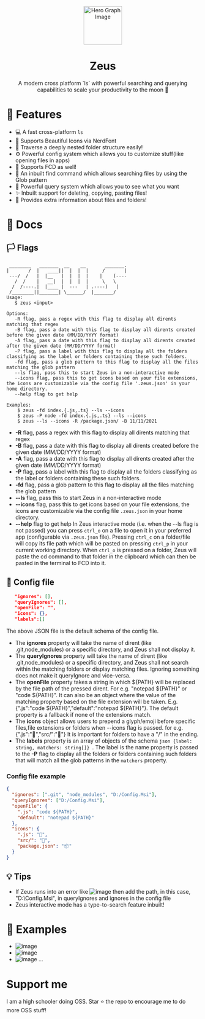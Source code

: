 <p align="center">
  <img width="100px" src="https://api.iconify.design/noto-v1:telescope.svg" align="center" alt="Hero Graph Image" />
  <h1 align="center">Zeus </h1>
  <p align="center"> A modern cross platform `ls` with powerful searching and querying capabilities to scale your productivity to the moon 🚀
  </p>
</p>

# 🎩 Features

- 💻 A fast cross-platform `ls`
- 🎨 Supports Beautiful Icons via NerdFont
- 📁 Traverse a deeply nested folder structure easily!
- ⚙ Powerful config system which allows you to customize stuff(like opening files in apps)
- 💪 Supports FCD as well!
- 🔎 An inbuilt find command which allows searching files by using the Glob pattern
- 🧐 Powerful query system which allows you to see what you want
- ✨ Inbuilt support for deleting, copying, pasting files!
- 📄 Provides extra information about files and folders!

# 📃 Docs

## 🏳 Flags
```
 ________   _______  __    __       _______.
|       /  |   ____||  |  |  |     /       |
 ---/  /   |  |__   |  |  |  |    |    (----
   /  /    |   __|  |  |  |  |     \   \    
  /  /----.|  |____ |  ---   | .----)   |   
 /________||_______| \______/  |_______/            
Usage:
   $ zeus <input>

Options:
   -R flag, pass a regex with this flag to display all dirents matching that regex 
   -B flag, pass a date with this flag to display all dirents created before the given date (MM/DD/YYYY format)
   -A flag, pass a date with this flag to display all dirents created after the given date (MM/DD/YYYY format)
   -P flag, pass a label with this flag to display all the folders classifying as the label or folders containing these such folders.
   -fd flag, pass a glob pattern to this flag to display all the files matching the glob pattern
   --ls flag, pass this to start Zeus in a non-interactive mode
   --icons flag, pass this to get icons based on your file extensions, the icons are customizable via the config file '.zeus.json' in your home directory.
   --help flag to get help

Examples:
    $ zeus -fd index.{.js,.ts} --ls --icons
    $ zeus -P node -fd index.{.js,.ts} --ls --icons
    $ zeus --ls --icons -R /package.json/ -B 11/11/2021
```
- **-R** flag, pass a regex with this flag to display all dirents matching that regex
- **-B** flag, pass a date with this flag to display all dirents created before the given date (MM/DD/YYYY format)
- **-A** flag, pass a date with this flag to display all dirents created after the given date (MM/DD/YYYY format)
- **-P** flag, pass a label with this flag to display all the folders classifying as the label or folders containing these such folders.
- **-fd** flag, pass a glob pattern to this flag to display all the files matching the glob pattern
- **--ls** flag, pass this to start Zeus in a non-interactive mode
- **--icons** flag, pass this to get icons based on your file extensions, the icons are customizable via the config file `.zeus.json` in your home directory.
- **--help** flag to get help
In Zeus interactive mode (i.e. when the --ls flag is not passed) you can press `ctrl_o` on a file to open it in your preferred app (configurable via `.zeus.json` file). Pressing `ctrl_c` on a folder/file will copy its file path which will be pasted on pressing `ctrl_p` in your current working directory. When `ctrl_o` is pressed on a folder, Zeus will paste the cd command to that folder in the clipboard which can then be pasted in the terminal to FCD into it.

## 📁 Config file
```json
   "ignores": [],
   "queryIgnores": [],
   "openFile": "",
   "icons": {},
   "labels":[]
```

The above JSON file is the default schema of the config file.

- The **ignores** property will take the name of dirent (like .git,node_modules) or a specific directory, and Zeus shall not display it.
- The **queryIgnores** property will take the name of dirent (like .git,node_modules) or a specific directory, and Zeus shall not search within the matching folders or display matching files. Ignoring something does not make it queryIgnore and vice-versa.
- The **openFile** property takes a string in which ${PATH} will be replaced by the file path of the pressed dirent. For e.g. "notepad ${PATH}" or "code ${PATH}". It can also be an object where the value of the matching property based on the file extension will be taken. E.g. {".js":"code ${PATH}","default":"notepad ${PATH}"}. The default property is a fallback if none of the extensions match.
- The **icons** object allows users to prepend a glyph/emoji before specific files,file extensions or folders when --icons flag is passed. for e.g. {".js":"🎄","src/":"🎉"} It is important for folders to have a "/" in the ending.
- The **labels** property is an array of objects of the schema ```json {label: string, matchers: string[]} ```. The label is the name property is passed to the **-P** flag to display all the folders or folders containing such folders that will match all the glob patterns in the `matchers` property.

### Config file example
```json
{
  "ignores": [".git", "node_modules", "D:/Config.Msi"],
  "queryIgnores": ["D:/Config.Msi"],
  "openFile": {
    ".js": "code ${PATH}",
    "default": "notepad ${PATH}"
  },
  "icons": {
    ".js": "🎄",
    "src/": "🎉",
    "package.json": "📦"
  }
}
```

## 💡 Tips 
- If Zeus runs into an error like ![image](https://user-images.githubusercontent.com/58482194/140915256-eebd0428-194f-4caf-b2ea-e543e401fbe7.png) then add the path, in this case, "D:\Config.Msi", in queryIgnores and ignores in the config file
- Zeus interactive mode has a type-to-search feature inbuilt!

# 🧬 Examples
- ![image](https://user-images.githubusercontent.com/58482194/141297150-953e97b5-b127-40d7-a8f1-988faf689203.png)
- ![image](https://user-images.githubusercontent.com/58482194/141297291-742562d9-1ac1-4d67-b281-42bbe1cb2184.png)
- ![image](https://user-images.githubusercontent.com/58482194/141297423-62b80b82-32ea-4182-b5d4-5498ef7ebb01.png)
...


# Support me
I am a high schooler doing OSS. Star ⭐ the repo to encourage me to do more OSS stuff!
